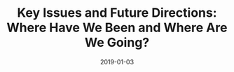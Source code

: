 ---
title: "Key Issues and Future Directions: Where Have We Been and Where Are We Going?"
collection: publications
permalink: /publication/2019_key-issues-and-future-directions:-where-have-we-be
date: 2019-01-03
year: 2019
venue: 'Human Language: from genes and brain to behavior'
authors: 'Poeppel D'
number: '33'
citation: 'Poeppel D (2019). Key Issues and Future Directions: Where Have We Been and Where Are We Going?. In: Human Language: from genes and brain to behavior.'
category: 'chapter'
editor: 'P Hagoort (ed.)'
---
